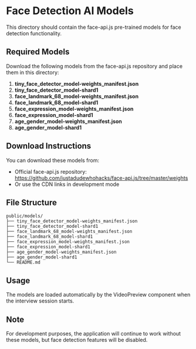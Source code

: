 # Face Detection AI Models

This directory should contain the face-api.js pre-trained models for face detection functionality.

## Required Models

Download the following models from the face-api.js repository and place them in this directory:

1. **tiny_face_detector_model-weights_manifest.json**
2. **tiny_face_detector_model-shard1**
3. **face_landmark_68_model-weights_manifest.json**
4. **face_landmark_68_model-shard1**
5. **face_expression_model-weights_manifest.json**
6. **face_expression_model-shard1**
7. **age_gender_model-weights_manifest.json**
8. **age_gender_model-shard1**

## Download Instructions

You can download these models from:
- Official face-api.js repository: https://github.com/justadudewhohacks/face-api.js/tree/master/weights
- Or use the CDN links in development mode

## File Structure

```
public/models/
├── tiny_face_detector_model-weights_manifest.json
├── tiny_face_detector_model-shard1
├── face_landmark_68_model-weights_manifest.json
├── face_landmark_68_model-shard1
├── face_expression_model-weights_manifest.json
├── face_expression_model-shard1
├── age_gender_model-weights_manifest.json
├── age_gender_model-shard1
└── README.md
```

## Usage

The models are loaded automatically by the VideoPreview component when the interview session starts.

## Note

For development purposes, the application will continue to work without these models, but face detection features will be disabled.

